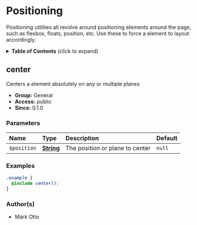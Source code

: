 # Positioning

Positioning utilities all revolve around positioning elements around the page, such as flexbox, floats, position, etc. Use these to force a element to layout accordingly.

<details>
	<summary><strong>Table of Contents</strong> (click to expand)</summary>

* [center](#center)

</details>

## center

Centers a element absolutely on any or multiple planes

* **Group:** General
* **Access:** public
* **Since:** 0.1.0

### Parameters

| Name        | Type                                                             | Description                     | Default      |
| :---------- | :--------------------------------------------------------------- | :------------------------------ | :----------- |
| `$position` | **[String](https://sass-lang.com/documentation/values/strings)** | The position or plane to center | `null` |

### Examples

```scss
.example {
  @include center();
}
```

### Author(s)

* Mark Otto
